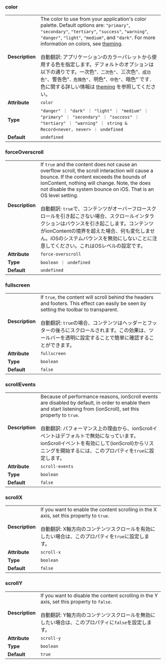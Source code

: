 

### color 

| | |
| --- | --- |
| **Description** | The color to use from your application's color palette. Default options are: `"primary"`, `"secondary"`, `"tertiary"`, `"success"`, `"warning"`, `"danger"`, `"light"`, `"medium"`, and `"dark"`. For more information on colors, see [theming](/docs/theming/basics).<br /><br />自動翻訳: アプリケーションのカラーパレットから使用する色を指定します。デフォルトのオプションは以下の通りです。一次色"`、二次色"`、三次色"`、成功色"`、警告色"`、危険色"`、明色"`、中色"`、暗色"`です．色に関する詳しい情報は [theming](/docs/theming/basics) を参照してください。 |
| **Attribute** | `color` |
| **Type** | `"danger" ｜ "dark" ｜ "light" ｜ "medium" ｜ "primary" ｜ "secondary" ｜ "success" ｜ "tertiary" ｜ "warning" ｜ string & Record<never, never> ｜ undefined` |
| **Default** | `undefined` |



### forceOverscroll 

| | |
| --- | --- |
| **Description** | If `true` and the content does not cause an overflow scroll, the scroll interaction will cause a bounce. If the content exceeds the bounds of ionContent, nothing will change. Note, the does not disable the system bounce on iOS. That is an OS level setting.<br /><br />自動翻訳: `true`で、コンテンツがオーバーフロースクロールを引き起こさない場合、スクロールインタラクションはバウンスを引き起こします。コンテンツがionContentの境界を超えた場合、何も変化しません。iOSのシステムバウンスを無効にしないことに注意してください。これはOSレベルの設定です。 |
| **Attribute** | `force-overscroll` |
| **Type** | `boolean ｜ undefined` |
| **Default** | `undefined` |



### fullscreen 

| | |
| --- | --- |
| **Description** | If `true`, the content will scroll behind the headers and footers. This effect can easily be seen by setting the toolbar to transparent.<br /><br />自動翻訳: `true`の場合、コンテンツはヘッダーとフッターの後ろにスクロールされます。この効果は、ツールバーを透明に設定することで簡単に確認することができます。 |
| **Attribute** | `fullscreen` |
| **Type** | `boolean` |
| **Default** | `false` |



### scrollEvents 

| | |
| --- | --- |
| **Description** | Because of performance reasons, ionScroll events are disabled by default, in order to enable them and start listening from (ionScroll), set this property to `true`.<br /><br />自動翻訳: パフォーマンス上の理由から、ionScrollイベントはデフォルトで無効になっています。ionScrollイベントを有効にして(ionScroll)からリスニングを開始するには、このプロパティを`true`に設定します。 |
| **Attribute** | `scroll-events` |
| **Type** | `boolean` |
| **Default** | `false` |



### scrollX 

| | |
| --- | --- |
| **Description** | If you want to enable the content scrolling in the X axis, set this property to `true`.<br /><br />自動翻訳: X軸方向のコンテンツスクロールを有効にしたい場合は、このプロパティを`true`に設定します。 |
| **Attribute** | `scroll-x` |
| **Type** | `boolean` |
| **Default** | `false` |



### scrollY 

| | |
| --- | --- |
| **Description** | If you want to disable the content scrolling in the Y axis, set this property to `false`.<br /><br />自動翻訳: Y軸方向のコンテンツスクロールを無効にしたい場合は、このプロパティに`false`を設定します。 |
| **Attribute** | `scroll-y` |
| **Type** | `boolean` |
| **Default** | `true` |

